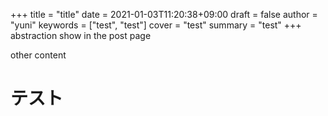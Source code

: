 +++
title = "title"
date = 2021-01-03T11:20:38+09:00
draft = false
author = "yuni"
keywords = ["test", "test"]
cover = "test"
summary = "test"
+++
abstraction show in the post page
<!--more-->
other content
# テスト